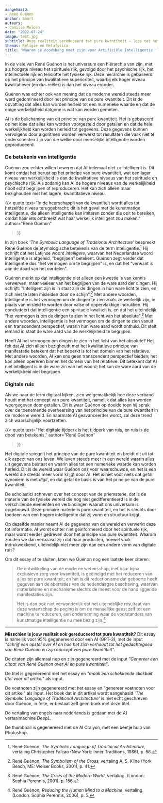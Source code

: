 ```yaml
---
aangehaald:
- René Guénon
anchor: Smart
auteurs:
- Camille Meloen
date: "2022-07-24"
image: test.jpg
subtitle: Onze realiteit gereduceerd tot pure kwantiteit — lees tot het einde!
themas: Religie en Metafysica
title: 'Waarom je doodsbang moet zijn voor Artificiële Intelligentie '
---
```


In de visie van René Guénon is het universum een hiërarchie van zijn, met als hoogste niveau het spirituele rijk, gevolgd door het psychische rijk, het intellectuele rijk en tenslotte het fysieke rijk. Deze hiërarchie is gebaseerd op het principe van kwalitatieve superioriteit, waarbij elk hoger niveau kwalitatiever (en dus reëler) is dan het niveau eronder.

Guénon was echter ook van mening dat de moderne wereld steeds meer werd gedomineerd door het principe van de pure kwantiteit. Dit is de opvatting dat alles kan worden herleid tot een numerieke waarde en dat de enige werkelijkheid datgene is wat kan worden gemeten. 

AI is de belichaming van dit principe van pure kwantiteit. Het is gebaseerd op het idee dat alles kan worden voorgesteld door getallen en dat de hele werkelijkheid kan worden herleid tot gegevens. Deze gegevens kunnen vervolgens door algoritmen worden verwerkt tot resultaten die vaak niet te onderscheiden zijn van die welke door menselijke intelligentie worden geproduceerd. 

### De betekenis van intelligentie

Guénon zou echter willen beweren dat AI helemaal niet zo intelligent is. Dit komt omdat het berust op het principe van pure kwantiteit, wat een lager niveau van werkelijkheid is dan de kwalitatieve niveaus van het spirituele en psychische rijk. Als zodanig kan AI de hogere niveaus van de werkelijkheid nooit echt begrijpen of reproduceren. Het kan zich alleen maar bezighouden met het lagere, kwantitatieve niveau.

{{< quote
	text="In de heerschappij van de kwantiteit wordt alles tot hetzelfde niveau teruggebracht; dit is het geval met de kunstmatige intelligentie, die alleen intelligentie kan imiteren zonder die ooit te bereiken, omdat haar iets ontbreekt wat haar werkelijk intelligent zou maken."
	author="René Guénon"
>}}

In zijn boek *'The Symbolic Language of Traditional Architecture'* bespreekt René Guénon de etymologische betekenis van de term intelligentie.[^1] Hij schrijft dat het Latijnse woord *intelligere*, waarvan het Nederlandse woord intelligentie is afgeleid, "begrijpen" betekent. Guénon zegt verder dat intelligentie dus "het vermogen om te begrijpen" is, en dat het "verwant is aan de daad van het oordelen".

Guénon merkt op dat intelligentie niet alleen een kwestie is van kennis verwerven, maar veeleer van het begrijpen van de ware aard der dingen. Hij schrijft: "Intelligent zijn is in staat zijn de dingen in hun ware licht te zien, en zich niet te laten misleiden door de schijn".[^2] Met andere woorden, intelligentie is het vermogen om de dingen te zien zoals ze werkelijk zijn, in plaats van misleid te worden door valse of oppervlakkige indrukken. Hij concludeert dat intelligentie een spirituele kwaliteit is, en dat het uiteindelijk "het vermogen is om de dingen te zien in het licht van het absolute".[^3] Met andere woorden, intelligentie is het vermogen om de dingen te zien vanuit een transcendent perspectief, waarin hun ware aard wordt onthuld. Dit stelt iemand in staat de ware aard van de werkelijkheid te begrijpen.

Heeft AI het vermogen om dingen te zien in het licht van het absolute? Het feit dat AI zich alleen bezighoudt met het kwalitatieve principe van manifestatie betekent dat het beperkt is tot het domein van het relatieve. Met andere woorden, AI kan ons geen transcendent perspectief bieden; het kan alleen opereren binnen het domein van het relatieve. Dit betekent dat AI niet intelligent is in de ware zin van het woord; het kan de ware aard van de werkelijkheid niet begrijpen.

### Digitale ruis

Als we naar de term digitaal kijken, zien we gemakkelijk hoe deze verband houdt met het concept van pure kwantiteit, namelijk dat alles kan worden weergegeven door getallen. Dit is waar Guénon op doelde toen hij sprak over de toenemende overheersing van het principe van de pure kwantiteit in de moderne wereld. En naarmate AI geavanceerder wordt, zal deze trend zich waarschijnlijk voortzetten.

{{< quote
	text="Het digitale tijdperk is het tijdperk van ruis, en ruis is de dood van betekenis."
	author="René Guénon"
>}}

Het digitale spiegelt het principe van de pure kwantiteit en breidt dit uit tot elk aspect van ons leven. We leven steeds meer in een wereld waarin alles uit gegevens bestaat en waarin alles tot een numerieke waarde kan worden herleid. Dit is de wereld waar Guénon ons voor waarschuwde, en het is een wereld die steeds meer vorm krijgt door AI. Het is niet voor niets dat getal synoniem is met *digit*, en dat getal de basis is van het principe van de pure kwantiteit.

De scholastici schreven over het concept van de priematerie, dat is de materie van de fysieke wereld die nog niet gedifferentieerd is in de verschillende elementen en verbindingen waaruit ons universum is opgebouwd. Deze primaire materie is pure kwantiteit, en het is slechts door toedoen van een hogere intelligentie dat zij vorm en structuur krijgt.

Op dezelfde manier neemt AI de gegevens van de wereld en verwerkt deze tot informatie.  AI wordt echter niet geïnformeerd door het spirituele rijk, maar wordt eerder gedreven door het principe van pure kwantiteit. Waarom zouden we dan verbaasd zijn dat haar producten, hoewel vaak indrukwekkend, uiteindelijk niet meer zijn dan een andere vorm van digitale ruis? 

Om dit essay af te sluiten, laten we Guénon nog een laatste keer citeren:

> De ontwikkeling van de moderne wetenschap, met haar bijna exclusieve zorg voor kwantiteit, is geëindigd met het reduceren van alles tot pure kwantiteit; en het is dit reductionisme dat geboorte heeft gegeven aan de aberraties van de hedendaagse beschaving, waarvan materialisme en mechanisme slechts de meest voor de hand liggende manifestaties zijn.
>
> Het is dan ook niet verwonderlijk dat het uiteindelijke resultaat van deze wetenschap de poging is om de menselijke geest zelf tot een machine te reduceren, een onderneming waar de voorstanders van kunstmatige intelligentie nu mee bezig zijn.[^4]

- - -

**Misschien is jouw realiteit ook gereduceerd tot pure kwantiteit?** Dit essay is namelijk voor 95% gegenereerd door een AI (GPT-3), met de input *"schrijf een opstel over AI en hoe het zich verhoudt tot het gedachtegoed van René Guénon en zijn concept van pure kwantiteit"*.

De citaten zijn allemaal nep en zijn gegenereerd met de input *"Genereer een citaat van René Guénon over AI en pure kwantiteit"*.

De titel is gegenereerd met het essay en *"maak een schokkende clickbait titel voor dit artikel"* als input.

De voetnoten zijn gegenereerd met het essay en "genereer voetnoten voor dit artikel" als input. Het boek dat in dit artikel wordt aangehaald *'The Symbolic Language of Traditional Architecture'* is niet echt geschreven door Guénon, in feite, er bestaat zelf geen boek met deze titel.

De vertaling van engels naar nederlands is gedaan met de AI vertaalmachine *DeepL*. 

De thumbnail is gegenereerd met de AI Craiyon, met een beetje hulp van Photoshop.

[^1]: René Guénon, *The Symbolic Language of Traditional Architecture*, vertaling Christopher Falcao (New York: Inner Traditions, 1986), p. 58.
[^2]: René Guénon, *The Symbolism of the Cross*, vertaling A. S. Kline (York Beach, ME: Weiser Books, 2001), p. 41.
[^3]: René Guénon, *The Crisis of the Modern World*, vertaling. (London: Sophia Perennis, 2001), p. 156.
[^4]: René Guénon, *Reducing the Human Mind to a Machine*, vertaling. (London: Sophia Perennis, 2006), p. 5.
